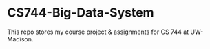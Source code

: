 # CS744-Big-Data-System

This repo stores my course project & assignments for CS 744 at UW-Madison.

